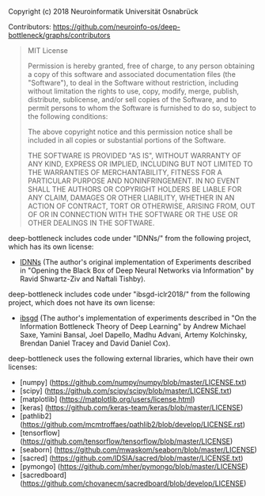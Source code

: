 Copyright (c) 2018 Neuroinformatik Universität Osnabrück 

Contributors: https://github.com/neuroinfo-os/deep-bottleneck/graphs/contributors

> MIT License
>
> Permission is hereby granted, free of charge, to any person obtaining a copy
> of this software and associated documentation files (the "Software"), to deal
> in the Software without restriction, including without limitation the rights
> to use, copy, modify, merge, publish, distribute, sublicense, and/or sell
> copies of the Software, and to permit persons to whom the Software is
> furnished to do so, subject to the following conditions:
>
> The above copyright notice and this permission notice shall be included in all
> copies or substantial portions of the Software.
>
> THE SOFTWARE IS PROVIDED "AS IS", WITHOUT WARRANTY OF ANY KIND, EXPRESS OR
> IMPLIED, INCLUDING BUT NOT LIMITED TO THE WARRANTIES OF MERCHANTABILITY,
> FITNESS FOR A PARTICULAR PURPOSE AND NONINFRINGEMENT. IN NO EVENT SHALL THE
> AUTHORS OR COPYRIGHT HOLDERS BE LIABLE FOR ANY CLAIM, DAMAGES OR OTHER
> LIABILITY, WHETHER IN AN ACTION OF CONTRACT, TORT OR OTHERWISE, ARISING FROM,
> OUT OF OR IN CONNECTION WITH THE SOFTWARE OR THE USE OR OTHER DEALINGS IN THE
> SOFTWARE.


deep-bottleneck includes code under "IDNNs/" from the following project, which has its own license:

- [IDNNs](https://github.com/neuroinfo-os/deep-bottleneck/blob/master/IDNNs/LICENSE) (The author's original implementation of Experiments described in "Opening the Black Box of Deep Neural Networks via Information" by Ravid Shwartz-Ziv and Naftali Tishby).

deep-bottleneck includes code under "ibsgd-iclr2018/" from the following project, which does not have its own license:

- [ibsgd](https://github.com/artemyk/ibsgd) (The author's implementation of experiments described in "On the Information Bottleneck Theory of Deep Learning" by Andrew Michael Saxe, Yamini Bansal, Joel Dapello, Madhu Advani, Artemy Kolchinsky, Brendan Daniel Tracey and David Daniel Cox).

deep-bottleneck uses the following external libraries, which have their own licenses:

- [numpy] (https://github.com/numpy/numpy/blob/master/LICENSE.txt)
- [scipy] (https://github.com/scipy/scipy/blob/master/LICENSE.txt)
- [matplotlib] (https://matplotlib.org/users/license.html)
- [keras] (https://github.com/keras-team/keras/blob/master/LICENSE)
- [pathlib2] (https://github.com/mcmtroffaes/pathlib2/blob/develop/LICENSE.rst)
- [tensorflow] (https://github.com/tensorflow/tensorflow/blob/master/LICENSE)
- [seaborn] (https://github.com/mwaskom/seaborn/blob/master/LICENSE)
- [sacred] (https://github.com/IDSIA/sacred/blob/master/LICENSE.txt)
- [pymongo] (https://github.com/mher/pymongo/blob/master/LICENSE)
- [sacredboard] (https://github.com/chovanecm/sacredboard/blob/develop/LICENSE)


